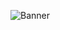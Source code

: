 ![Banner](https://flljkvptvzzggisznjzm.supabase.co/storage/v1/object/public/cdn/assets/discord_banner.gif)
